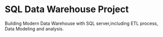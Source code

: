 # SQL Data Warehouse Project

Building Modern Data Warehouse with SQL server,including ETL process, Data Modeling and analysis.
